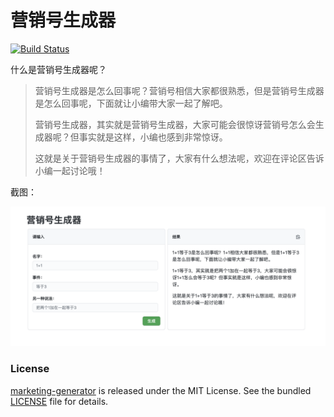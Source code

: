 # 营销号生成器

[![Build Status](https://github.com/justjavac/marketing-generator/workflows/ci/badge.svg?branch=master)](https://github.com/justjavac/marketing-generator/actions)

什么是营销号生成器呢？

> 营销号生成器是怎么回事呢？营销号相信大家都很熟悉，但是营销号生成器是怎么回事呢，下面就让小编带大家一起了解吧。
>
> 营销号生成器，其实就是营销号生成器，大家可能会很惊讶营销号怎么会生成器呢？但事实就是这样，小编也感到非常惊讶。
>
> 这就是关于营销号生成器的事情了，大家有什么想法呢，欢迎在评论区告诉小编一起讨论哦！

截图：

![营销号生成器](./screen.png)

### License

[marketing-generator](https://github.com/justjavac/marketing-generator) is released under the MIT License. See the bundled [LICENSE](./LICENSE) file for details.

